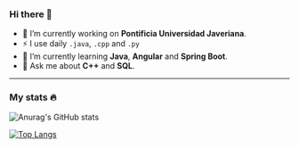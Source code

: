 ### Hi there 👋

- 🔭 I’m currently working on <b>Pontificia Universidad Javeriana</b>.
- :zap: I use daily `.java`, `.cpp` and `.py`
- 🌱 I’m currently learning <b>Java</b>, <b>Angular</b> and <b>Spring Boot</b>.
- 💬 Ask me about <b>C++</b> and <b>SQL</b>.

---

### My stats :fire: 


![Anurag's GitHub stats](https://github-readme-stats.vercel.app/api?username=nicolasdcubillos&show_icons=true&theme=radical)

[![Top Langs](https://github-readme-stats.vercel.app/api/top-langs/?username=nicolasdcubillos&layout=compact&theme=radical)](https://github.com/anuraghazra/github-readme-stats)

